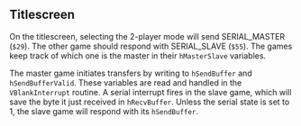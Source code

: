 ## Titlescreen

On the titlescreen, selecting the 2-player mode will send SERIAL\_MASTER (`$29`). The other game should respond with
SERIAL\_SLAVE (`$55`). The games keep track of which one is the master in their `hMasterSlave` variables.

The master game initiates transfers by writing to `hSendBuffer` and `hSendBufferValid`. These variables are read and handled
in the `VBlankInterrupt` routine. A serial interrupt fires in the slave game, which will save the byte it just received in
`hRecvBuffer`. Unless the serial state is set to 1, the slave game will respond with its `hSendBuffer`.
